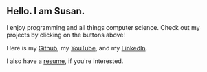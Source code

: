 ## Hello. I am Susan.

I enjoy programming and all things computer science. Check out my projects by clicking on the buttons above!

Here is my [Github](https://github.com/SusanC3), my [YouTube](https://www.youtube.com/@susanclay/featured), and my [LinkedIn](https://www.linkedin.com/in/susan-clay-6b4b4a26b/).

I also have a [resume](https://drive.google.com/uc?export=download&id=1JU2sifDmUQgtM7VxSBIjhVjKs0mfc4pB), if you're interested.


<script src="http://code.jquery.com/jquery-1.4.2.min.js"></script> <script> var x = document.getElementsByClassName("site-footer-credits"); setTimeout(() => { x[0].remove(); }, 10); </script>
